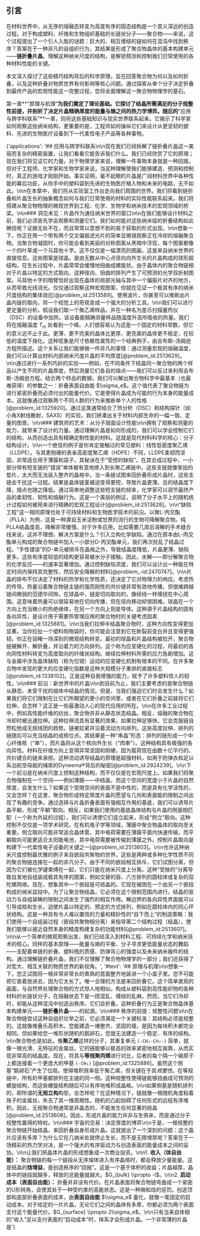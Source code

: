 ## 引言
在材料世界中，从无序的熔融态转变为高度有序的固态结构是一个意义深远的创造过程。对于构成塑料、纤维和生物组织基础的长链状分子——聚合物——来说，这个过程提出了一个引人入胜的谜题：巨大的、相互缠结的链如何在混沌中找到秩序？答案在于一种非凡的自组织行为，其结果是形成了聚合物晶体的基本构建单元——**链折叠片晶**。理解这种纳米尺度的结构，是解锁预测和控制我们日常使用的各种材料性能的关键。

本文深入探讨了这些精巧结构背后的科学原理，旨在回答聚合物为何以及如何折叠，以及这种折叠对物质世界有何影响等核心问题。通过探索从单个分子决定折叠到最终产品的宏观性能这一完整过程，您将全面理解这一聚合物物理学的基石。

第一章**“原理与机理”**为我们奠定了理论基础。它探讨了结晶所需满足的分子规整性前提，并剖析了决定片晶精确厚度的能量与熵之间的热力学博弈。随后的**“应用与跨学科联系”**一章，则将这些基础知识与现实世界联系起来。它揭示了科学家如何观察这些纳米结构，更重要的是，工程师如何操纵它们来设计从更坚韧的塑料、先进的生物医疗设备到下一代柔性电子产品等各种事物。

{'applications': '## 应用与跨学科联系\n\n现在我们已经拆解了链折叠片晶这一美丽而复杂的精密装置，让我们看看它能告诉我们什么。我们已经欣赏了它的原理；现在我们将见证它的力量。对于物理学家来说，理解一件事物本身就是一种回报。但对于工程师、化学家和生物学家来说，当这种理解使我们能够建造、预测和控制时，真正的游戏才刚刚开始。事实证明，毫不起眼的片晶是广阔材料世界中各种性能的幕后功臣，从你手中的塑料袋到先进的生物医疗植入物和未来的电路，无不如此。\n\n在本章中，我们将从实验室工作台走向我们周围的世界。我们将看到链折叠和片晶生长的抽象概念如何与我们日常使用的材料的实际性能联系起来。我们将搭建从聚合物物理的微观世界到工程、化学、生物学和纳米技术的宏观领域的桥梁。\n\n### 洞见未见：片晶作为通往纳米世界的窗口\n\n在我们能够设计材料之前，我们必须首先学会观察和测量它们。我们如何能对这些纳米级的折叠结构如此确信呢？证据无处不在，而且常常以意想不到的易于获取的形式出现。\n\n想象一下，你正在用一个带有两个交叉偏振滤光片的简单显微镜观察正在冷却的熔融聚合物。当聚合物凝固时，你可能会看到美丽的对称图案从黑暗中浮现，每个图案都像一个四叶草或一个马耳他十字。这不仅仅是一幅漂亮的图画，这是来自纳米世界的直接信息。这些图案是球晶，是由无数从中心点径向向外生长的片晶构成的球形超结构。在生长过程中，片晶常常会缓慢地扭曲成螺旋状。由于晶体内的聚合物链相对于片晶以特定的方式取向，这种径向、扭曲的排列产生了可预测的光学双折射图案。马耳他十字的暗臂恰好出现在晶体的局部光轴与其中一个偏振片对齐的地方，从而导致光线消光。仅仅通过观察这种宏观图案，你就在见证一个极其有序的纳米尺度结构的集体效应[@problem_id:2513589]。使用波片，你甚至可以推断出片晶内链的取向，将一个视觉上的奇观变成一个强大的分析工具。\n\n我们可以进行更定量的分析。假设我们取一个聚乙烯样品，并在一种名为差示扫描量热仪（DSC）的设备中加热，该设备能精确测量样品随温度升高所吸收的热量。我们将在熔融温度 $T_m$ 处看到一个峰。人们很容易认为这是一个固定的材料常数，但它的意义远不止于此。更薄、更不完美的晶体比更厚、更完美的晶体更不稳定，在较低的温度下熔化。这种现象是尺寸依赖性属性的一个经典例子，由吉布斯-汤姆逊方程所描述。这个关系让我们能够做一件非凡的事情：通过测量宏观的熔融温度，我们可以计算出材料内部纳米尺度片晶的平均厚度[@problem_id:2513629]。\n\n通过进行一系列巧妙的实验——例如，在不同条件下结晶同一聚合物的两个样品以产生不同的片晶厚度，然后测量它们各自的熔点——我们可以反过来利用吉布斯-汤姆逊方程。结合两个样品的数据，我们可以解出聚合物科学中最基本（也最难获得）的参数之一：折叠表面自由能 $\\sigma_e$。这个值代表了聚合物链为进行紧密折叠而必须付出的能量代价。它是使得片晶成为可能的行为本身的能量成本。这就像通过观察两个不同人群的行为来推断单个人的性格[@problem_id:1325920]。通过这类通常结合了热分析（DSC）和结构探针（如小角X射线散射，SAXS）的实验，我们拼凑出关于材料内部生命的一幅一致、定量的图景。\n\n### 建筑师的艺术：从分子层面设计性能\n\n拥有了观察和测量的能力，就带来了设计的力量。通过理解片晶是如何形成的，我们可以学会控制它们的结构，从而创造出具有精确定制性能的材料。这就是现代材料科学的核心：分子结构设计。\n\n一个绝佳的例子是你肯定接触过的常见塑料：线性低密度聚乙烯（LLDPE）。与其更刚硬的表亲高密度聚乙烯（HDPE）不同，LLDPE柔韧而坚固，非常适合用于薄膜和袋子。其秘诀在于“受控的缺陷”。在其合成过程中，一小部分带有短支链的“错误”单体被有意地掺入到长聚乙烯链中。这些支链就像笨拙的垫片，太大而无法装入整齐的晶格中。当一条链试图来回折叠形成片晶时，这些支链会干扰这一过程。结果是晶体链茎被迫变得更短，导致片晶更薄。总的结晶度下降，熔点也随之降低。通过简单地调整这些短支链的频率，化学家可以调节最终产品的柔韧性、韧性和熔融行为。这是一个美丽的例证，说明了分子水平上的随机统计过程如何被用来进行精确的宏观工程设计[@problem_id:2513628]。\n\n“缺陷工程”这一相同原理也处于可持续材料和生物医学技术的前沿。以聚L-丙交酯（PLLA）为例，这是一种源自玉米淀粉或甘蔗的流行的生物可降解聚合物。纯PLLA结晶度高，降解非常缓慢。对于许多应用，比如需要几周后溶解的手术缝合线来说，这并不理想。解决方案是什么？引入立构化学缺陷。通过在原本由L-丙交酯单元构成的聚合物链中加入一小部分D-丙交酯单元，我们再次扰乱了结晶过程。“手性错误”的D-单元被排斥在晶格之外，导致结晶度降低，片晶更薄、缺陷更多。这些有序度较低的结构更容易被水分子接触。因此，水解——即分解聚合物的化学反应——的速率显著增加。通过控制缺陷浓度，我们可以设计出一种能在特定时间内保持其完整性，然后安全降解的材料[@problem_-id:2470747]。\n\n片晶的排布不仅决定了材料的热学和化学性质，还决定了它对物理力的响应。考虑热的传导。热量沿着聚合物链主链的强而刚性的共价键非常有效地传播，但很难跨越链间微弱的范德华间隙。在球晶中，链是切向取向的，像经线一样缠绕在中心周围。这意味着热量可以很容易地在切向传播，但在径向移动却很困难。球晶在一个方向上充当微小的热绝缘体，在另一个方向上则是导体。这种源于片晶结构的固有各向异性，是设计用于需要热管理应用的聚合物时的关键考虑因素[@problem_id:1325881]。\n\n当我们拉伸半结晶聚合物时，这种方向性变得更加显著。当你拉扯一个塑料购物袋时，你可能会注意到它在断裂前变白并且变得更强韧。你正在目睹一场深刻的微观结构转变。最初的球晶和片晶结构被拉开，聚合物链被解开、解折叠，并沿着力的方向排列。这个称为应变硬化的过程，将最初的各向同性材料转变为高度取向的纤维状结构。继续拉伸材料所需的应力急剧增加。这与金属中涉及晶体缺陷（称为位错）运动的应变硬化机制有根本的不同。在许多聚合物中发现的更大的应变硬化指数是这种大规模分子重排的直接标志[@problem_id:1338102]。正是这种自我增强的能力，赋予了许多塑料惊人的韧性。\n\n### 前沿：新世界中的片晶\n\n到目前为止，我们主要考虑的是聚合物链从静态、未受干扰的熔体中结晶的情况。但是，当我们强迫它们时会发生什么？如果我们将它们限制在比它们所期望的更小的空间里，或者在它们折叠之前就将它们拉伸，会怎样？这正是一些最激动人心的现代应用的所在。\n\n在许多工业过程中，例如高性能纤维的纺丝，聚合物并非从静态状态结晶。相反，熔融的聚合物在冷却时被迅速拉伸。这种拉伸流具有显著的效果。如果拉伸足够快，它会克服链自然松弛成无规线团的趋势。链被拉紧并沿着流动方向排列。这些高度拉伸、排列的链随后可以充当结晶的成核位点。其结果是一种“串晶”形态：排列的链形成一个中心纤维核（“串”），而片晶则从这个核向外生长（“肉串”）。这种结构具有极强的各向异性。材料在纤维方向上变得异常坚固和刚硬，因为载荷现在由数十亿平行的、共价键合的链来承担。这种流动诱导结晶的原理是超强材料，如用于防弹衣和足以系泊航空母舰的绳索的Dyneema®背后的秘密[@problem_id:2924239]。\n\n下一个前沿是在纳米尺度上控制这种结构，而不仅仅是在宏观尺度上。如果我们将聚合物强制在一个空间——例如薄膜——中结晶，而这个空间的宽度小于片晶的自然厚度，会发生什么？如果这个受限空间的表面不是中性的，而是具有化学活性的，又会怎样？在这里，聚合物形成特定厚度片晶的愿望与几何和表面能的限制之间出现了有趣的竞争。通过选择与片晶折叠表面有强相互作用的基底，我们可以诱导片晶平躺，形成“平躺”取向。相反，如果我们使用的基底晶体结构与片晶的侧面相匹配（一个称为外延的过程），我们可以诱使它们竖立起来，形成“侧立”取向。这种控制不仅仅是一项学术研究。在有机电子学等领域，薄膜中聚合物晶体的取向至关重要。侧立取向可能非常适合晶体管，其中电荷需要在薄膜平面内快速传输，而平躺取向可能更适合太阳能电池，其中电荷需要被传输到薄膜之外。控制片晶取向是构建下一代柔性电子设备的关键之一[@problem_id:2513603]。\n\n也许这种纳米尺度控制最优雅的例子来自嵌段共聚物的世界。这些是两种或多种化学性质不同的聚合物链连接在一起的非凡分子。由于不同的嵌段相互排斥，它们试图分离，但因为它们被化学键束缚在一起，它们只能在纳米尺度上分离。这种“受挫的”分离导致自发地自组装成极其有序的图案，例如交替的层、六方排列的圆柱体或复杂的双陀螺网络。现在，想象其中一个嵌段是可结晶的。它现在被困在一个由另一个嵌段构成的纳米监狱中。为了让聚合物结晶，它必须在这个限制范围内进行。结晶的驱动力与自组装畴的限制之间发生了强烈的相互作用。畴边界的各向异性界面能可以引导成核和生长，迫使片晶以特定的、预定的方式排列，例如在圆柱体内的同心环状结构。这是一种具有令人难以置信的力量和精妙性的“自下而上”的制造策略：我们使用一个自组装过程（嵌段共聚物相分离）来指导第二个结构过程（结晶），使我们能够以接近自然本身的精度构建复杂的功能材料[@problem_id:2513607]。\n\n从一个简单的微观观察出发，我们已经深入到材料工程、可持续化学和纳米技术的核心。同样的基本原理——能量与熵的平衡、分子寻求更低能量状态的舞蹈——支配着单链的折叠、塑料瓶的质感、防弹背心的强度以及未来纳米器件的结构。通过理解链折叠片晶，我们不仅理解了聚合物物理学的一部分；我们还获得了对宏大、相互关联的物质世界的新视角。', '#text': '## 原理与机理\n\n想象一下，您正试图将一根非常非常长的煮熟的意面整齐地装进一个小盒子里。您不可能把它直着放进去，因为它太长了。唯一合理的方法是来回折叠它。这个简单直观的画面，与自然界处理聚合物的方式惊人地相似。构成从塑料袋到高性能织物的各种材料的长链状分子，在熔融状态下是一团混乱、缠结的乱麻。然而，当它们冷却时，却能从这种混沌中创造出秩序。它们会折叠。这种折叠行为正是聚合物晶体基本构建单元——**链折叠片晶**——的起源。\n\n### 秩序的前提：规整性问题\n\n在聚合物链尝试这种自组织壮举之前，它必须满足一个关键标准：其结构必须是规整的。这就像堆叠乐高积木。您能建造一堵整齐、坚固的墙，是因为每块积木都完全相同。但如果给您一堆形状随机的鹅卵石，您就无法建造一个稳定、有序的结构。\n\n聚合物也是如此。像**聚乙烯**这样的分子，其重复单元 `(-CH₂-CH₂-)` 简单，就像一根光滑、无特征的金属丝。它的链能够以极高的效率紧密地相互挨靠，从而实现非常高的结晶度。现在，将其与**等规聚丙烯**进行对比，后者的每个隔一个碳原子上都连接着一个更庞大的甲基 `(-CH₃)` [@problem_id:1325886]。虽然这个侧基“鹅卵石”产生了位阻，使得堆积效率低于聚乙烯，但关键在于其*规整性*。在等规链中，所有的甲基都排列在主链的同一侧。这种规整性使得链能够扭曲成可预测的螺旋结构，而这些螺旋结构随后可以有序地堆积成晶格。\n\n如果侧基是随机排列的，即所谓的**无规立构**构型，会怎样呢？在这种情况下，链就像一根随机角度粘着珠子的金属丝，失去了其一维周期性。随机的凸起妨碍了任何形式的远程有序堆积。因此，无规聚合物通常是非晶态的，不能发生任何显著的结晶[@problem_id:2513608]。因此，形成片晶的能力并非与生俱来，而是通过分子规整性赢得的特权。\n\n### 宇宙的交易：决定厚度的博弈\n\n于是，一根规整的聚合物链开始结晶，来回折叠自身形成片晶。这就提出了一个深刻的问题：这个晶片应该有多厚？为什么它在几纳米处就停止生长，而不是无限增厚呢？答案在于一场精彩的热力学对决，是一个强大的有序驱动力与创造表面的能量成本之间的妥协。\n\n让我们把晶体片晶的形成想象成一次商业投资。\n\n1.  **收入（体自由能）：** 聚合物链的每一个链段从无序熔体进入有序晶格时，都会释放少量能量。这是结晶的**焓增益**，是创造秩序的“回报”。这是一个基于体积的收益；片晶越厚，晶体中的链段就越多，释放的总能量就越大。$G_{bulk} \\propto -l$。\n\n2.  **启动成本（表面自由能）：** 折叠并非没有代价。在片晶表面将聚合物链弯曲成一个紧密的U形转角，会使其处于一种受约束的高能状态。这是一种熵和焓的惩罚。创造顶部和底部折叠表面的成本，由**表面自由能** $\\sigma_e$ 量化，就像一笔固定的启动成本。对于给定的一片片晶，无论它们之间的晶体有多厚，你都必须为两个表面支付这个能量代价。$G_{surface} \\propto 2\\sigma_e$。\n\n只有当来自体相的“收入”足以支付表面的“启动成本”时，体系才会形成片晶。一个非常薄的片晶是'}

